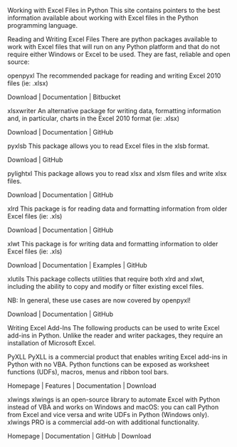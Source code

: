 Working with Excel Files in Python
This site contains pointers to the best information available about working with Excel files in the Python programming language.

Reading and Writing Excel Files
There are python packages available to work with Excel files that will run on any Python platform and that do not require either Windows or Excel to be used. They are fast, reliable and open source:

openpyxl
The recommended package for reading and writing Excel 2010 files (ie: .xlsx)

Download | Documentation | Bitbucket

xlsxwriter
An alternative package for writing data, formatting information and, in particular, charts in the Excel 2010 format (ie: .xlsx)

Download | Documentation | GitHub

pyxlsb
This package allows you to read Excel files in the xlsb format.

Download | GitHub

pylightxl
This package allows you to read xlsx and xlsm files and write xlsx files.

Download | Documentation | GitHub

xlrd
This package is for reading data and formatting information from older Excel files (ie: .xls)

Download | Documentation | GitHub

xlwt
This package is for writing data and formatting information to older Excel files (ie: .xls)

Download | Documentation | Examples | GitHub

xlutils
This package collects utilities that require both xlrd and xlwt, including the ability to copy and modify or filter existing excel files.

NB: In general, these use cases are now covered by openpyxl!

Download | Documentation | GitHub

Writing Excel Add-Ins
The following products can be used to write Excel add-ins in Python. Unlike the reader and writer packages, they require an installation of Microsoft Excel.

PyXLL
PyXLL is a commercial product that enables writing Excel add-ins in Python with no VBA. Python functions can be exposed as worksheet functions (UDFs), macros, menus and ribbon tool bars.

Homepage | Features | Documentation | Download

xlwings
xlwings is an open-source library to automate Excel with Python instead of VBA and works on Windows and macOS: you can call Python from Excel and vice versa and write UDFs in Python (Windows only). xlwings PRO is a commercial add-on with additional functionality.

Homepage | Documentation | GitHub | Download

